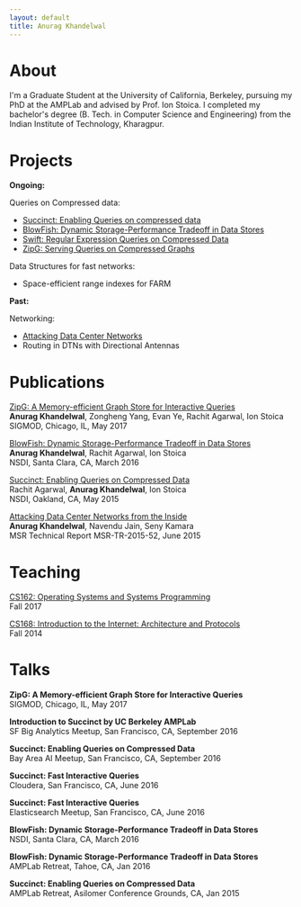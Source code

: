 ```yaml
---
layout: default
title: Anurag Khandelwal
---
```

# About

I'm a Graduate Student at the University of California, Berkeley, pursuing my 
PhD at the AMPLab and advised by Prof. Ion Stoica. I completed my bachelor's 
degree (B. Tech. in Computer Science and Engineering) from the Indian Institute 
of Technology, Kharagpur.

# Projects

**Ongoing:**

Queries on Compressed data: 

* [Succinct: Enabling Queries on compressed data](http://cs.berkeley.edu/~anuragk/papers/succinct.pdf)
* [BlowFish: Dynamic Storage-Performance Tradeoff in Data Stores](http://cs.berkeley.edu/~anuragk/papers/blowfish.pdf)
* [Swift: Regular Expression Queries on Compressed Data](http://cs.berkeley.edu/~anuragk/papers/swift.pdf)
* [ZipG: Serving Queries on Compressed Graphs](http://cs.berkeley.edu/~anuragk/papers/zipg.pdf)

Data Structures for fast networks:

* Space-efficient range indexes for FARM

**Past:**

Networking:

* [Attacking Data Center Networks](http://cs.berkeley.edu/~anuragk/papers/dcn.pdf)
* Routing in DTNs with Directional Antennas

# Publications

[ZipG: A Memory-efficient Graph Store for Interactive Queries](http://cs.berkeley.edu/~anuragk/papers/zipg.pdf)<br>
**Anurag Khandelwal**, Zongheng Yang, Evan Ye, Rachit Agarwal, Ion Stoica<br>
SIGMOD, Chicago, IL, May 2017

[BlowFish: Dynamic Storage-Performance Tradeoff in Data Stores](http://cs.berkeley.edu/~anuragk/papers/blowfish.pdf)<br>
**Anurag Khandelwal**, Rachit Agarwal, Ion Stoica<br>
NSDI, Santa Clara, CA, March 2016

[Succinct: Enabling Queries on Compressed Data](http://cs.berkeley.edu/~anuragk/papers/succinct.pdf)<br>
Rachit Agarwal, **Anurag Khandelwal**, Ion Stoica<br>
NSDI, Oakland, CA, May 2015

[Attacking Data Center Networks from the Inside](http://cs.berkeley.edu/~anuragk/papers/dcn.pdf)<br>
**Anurag Khandelwal**, Navendu Jain, Seny Kamara<br>
MSR Technical Report MSR-TR-2015-52, June 2015

# Teaching

[CS162: Operating Systems and Systems Programming](http://inst.eecs.berkeley.edu/~cs162/fa17/)<br> 
Fall 2017

[CS168: Introduction to the Internet: Architecture and Protocols](https://inst.eecs.berkeley.edu/~cs168/fa14/)<br> 
Fall 2014

# Talks

**ZipG: A Memory-efficient Graph Store for Interactive Queries**<br>
SIGMOD, Chicago, IL, May 2017

**Introduction to Succinct by UC Berkeley AMPLab**<br>
SF Big Analytics Meetup, San Francisco, CA, September 2016

**Succinct: Enabling Queries on Compressed Data**<br>
Bay Area AI Meetup, San Francisco, CA, September 2016

**Succinct: Fast Interactive Queries**<br>
Cloudera, San Francisco, CA, June 2016

**Succinct: Fast Interactive Queries**<br>
Elasticsearch Meetup, San Francisco, CA, June 2016

**BlowFish: Dynamic Storage-Performance Tradeoff in Data Stores**<br>
NSDI, Santa Clara, CA, March 2016

**BlowFish: Dynamic Storage-Performance Tradeoff in Data Stores**<br>
AMPLab Retreat, Tahoe, CA, Jan 2016

**Succinct: Enabling Queries on Compressed Data**<br>
AMPLab Retreat, Asilomer Conference Grounds, CA, Jan 2015
